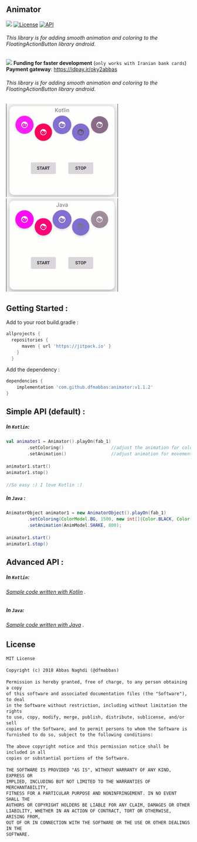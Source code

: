 ## Animator
[![](https://jitpack.io/v/dfmabbas/animator.svg)](https://jitpack.io/#dfmabbas/animator)
[![License](http://img.shields.io/badge/license-MIT-green.svg?style=flat)](https://github.com/dfmabbas/animator)
[![API](https://img.shields.io/badge/API-15%2B-blue.svg?style=flat)](https://github.com/dfmabbas/animator)

###### This library is for adding smooth animation and coloring to the FloatingActionButton library android.



[![](https://img.shields.io/badge/Donate-IRAN-green.svg)](https://idpay.ir/oky2abbas)
**Funding for faster development**  (`only works with Iranian bank cards`)
**Payment gateway**: https://idpay.ir/oky2abbas


###### This library is for adding smooth animation and coloring to the FloatingActionButton library android.

<img src="assets/kotlin.gif"> <img src="assets/java.gif">



## Getting Started :

Add to your root build.gradle :
```Groovy
allprojects {
  repositories {
      maven { url 'https://jitpack.io' }
    }
  }
```

Add the dependency : 
```Groovy
dependencies {
    implementation 'com.github.dfmabbas:animator:v1.1.2'
}
```

## Simple API (default) :

##### In `Kotlin`:
```kotlin
val animator1 = Animator().playOn(fab_1)
        .setColoring()              	//adjust the animation for color (optional)
        .setAnimation()             	//adjust animation for movement (optional)

animator1.start()
animator1.stop()

//So easy :) I love Kotlin :)
```

##### In `Java` :
```java
AnimatorObject animator1 = new AnimatorObject().playOn(fab_1)
        .setColoring(ColorModel.BG, 1500, new int[]{Color.BLACK, Color.LTGRAY, Color.MAGENTA})
        .setAnimation(AnimModel.SHAKE, 800);

animator1.start()
animator1.stop()
```

## Advanced API :

##### In `Kotlin`:
###### [Sample code written with Kotlin](sample/src/main/java/com/github/dfmabbas/sample/KotlinView.kt) .

##### In `Java`:
###### [Sample code written with Java](sample/src/main/java/com/github/dfmabbas/sample/JavaView.java) .

## License
    MIT License
    
    Copyright (c) 2018 Abbas Naghdi (@dfmabbas)
    
    Permission is hereby granted, free of charge, to any person obtaining a copy
    of this software and associated documentation files (the "Software"), to deal
    in the Software without restriction, including without limitation the rights
    to use, copy, modify, merge, publish, distribute, sublicense, and/or sell
    copies of the Software, and to permit persons to whom the Software is
    furnished to do so, subject to the following conditions:
    
    The above copyright notice and this permission notice shall be included in all
    copies or substantial portions of the Software.
    
    THE SOFTWARE IS PROVIDED "AS IS", WITHOUT WARRANTY OF ANY KIND, EXPRESS OR
    IMPLIED, INCLUDING BUT NOT LIMITED TO THE WARRANTIES OF MERCHANTABILITY,
    FITNESS FOR A PARTICULAR PURPOSE AND NONINFRINGEMENT. IN NO EVENT SHALL THE
    AUTHORS OR COPYRIGHT HOLDERS BE LIABLE FOR ANY CLAIM, DAMAGES OR OTHER
    LIABILITY, WHETHER IN AN ACTION OF CONTRACT, TORT OR OTHERWISE, ARISING FROM,
    OUT OF OR IN CONNECTION WITH THE SOFTWARE OR THE USE OR OTHER DEALINGS IN THE
    SOFTWARE.
